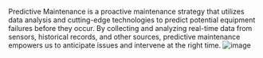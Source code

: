 Predictive Maintenance is a proactive maintenance strategy that utilizes data analysis and cutting-edge technologies to predict potential equipment failures before they occur. By collecting and analyzing real-time data from sensors, historical records, and other sources, predictive maintenance empowers us to anticipate issues and intervene at the right time.
![image](https://github.com/user-attachments/assets/090ee9b9-a5a1-4d35-aede-a33ca5c24c67)
